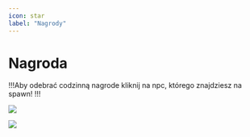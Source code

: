 ```yaml
---
icon: star
label: "Nagrody"
---
```


# Nagroda

!!!Aby odebrać codzinną nagrode kliknij na npc, którego znajdziesz na spawn!
!!!

![](https://i.imgur.com/CltzCTi.png)

![](https://i.imgur.com/ZbBAuCY.png)



